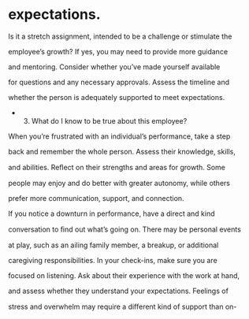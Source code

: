 # expectations.

Is it a stretch assignment, intended to be a challenge or stimulate the

employee’s growth? If yes, you may need to provide more guidance

and mentoring. Consider whether you’ve made yourself available

for questions and any necessary approvals. Assess the timeline and

whether the person is adequately supported to meet expectations.

- 3. What do I know to be true about this employee?

When you’re frustrated with an individual’s performance, take a step

back and remember the whole person. Assess their knowledge, skills,

and abilities. Reﬂect on their strengths and areas for growth. Some

people may enjoy and do better with greater autonomy, while others

prefer more communication, support, and connection.

If you notice a downturn in performance, have a direct and kind

conversation to ﬁnd out what’s going on. There may be personal events

at play, such as an ailing family member, a breakup, or additional

caregiving responsibilities. In your check-ins, make sure you are

focused on listening. Ask about their experience with the work at hand,

and assess whether they understand your expectations. Feelings of

stress and overwhelm may require a diﬀerent kind of support than on-